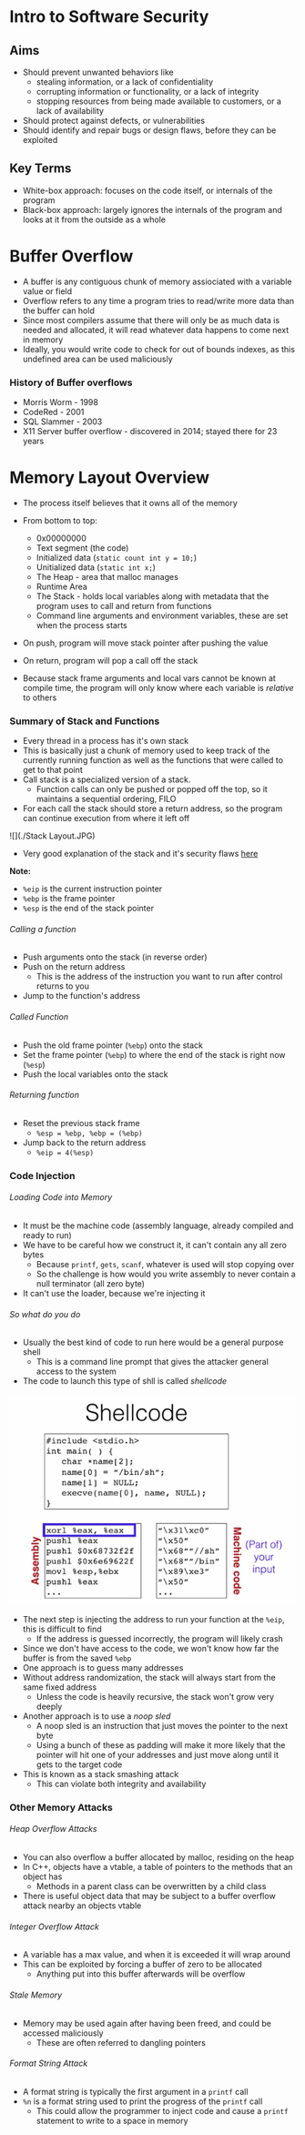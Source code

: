 # Intro to Software Security

## Aims
- Should prevent unwanted behaviors like
  - stealing information, or a lack of confidentiality
  - corrupting information or functionality, or a lack of integrity
  - stopping resources from being made available to customers, or a lack of availability
- Should protect against defects, or vulnerabilities
- Should identify and repair bugs or design flaws, before they can be exploited

## Key Terms
- White-box approach: focuses on the code itself, or internals of the program
- Black-box approach: largely ignores the internals of the program and looks at it from the outside as a whole  

# Buffer Overflow
- A buffer is any contiguous chunk of memory assiociated with a variable value or field
- Overflow refers to any time a program tries to read/write more data than the buffer can hold
- Since most compilers assume that there will only be as much data is needed and allocated, it will read whatever data happens to come next in memory
- Ideally, you would write code to check for out of bounds indexes, as this undefined area can be used maliciously

### History of Buffer overflows

- Morris Worm - 1998
- CodeRed - 2001
- SQL Slammer - 2003
- X11 Server buffer overflow - discovered in 2014; stayed there for 23 years

# Memory Layout Overview
- The process itself believes that it owns all of the memory

- From bottom to top:
  - 0x00000000
  - Text segment (the code)
  - Initialized data (`static count int y = 10;`)
  - Unitialized data (`static int x;`)
  - The Heap - area that malloc manages
  - Runtime Area
  - The Stack - holds local variables along with metadata that the program uses to call and return from functions
  - Command line arguments and environment variables, these are set when the process starts

- On push, program will move stack pointer after pushing the value
- On return, program will pop a call off the stack
- Because stack frame arguments and local vars cannot be known at compile time, the program will only know where each variable is *relative* to others

### Summary of Stack and Functions
- Every thread in a process has it's own stack
- This is basically just a chunk of memory used to keep track of the currently running function as well as the functions that were called to get to that point
- Call stack is a specialized version of a stack.
  - Function calls can only be pushed or popped off the top, so it maintains a sequential ordering, FILO
- For each call the stack should store a return address, so the program can continue execution from where it left off

![](./Stack Layout.JPG)

- Very good explanation of the stack and it's security flaws [here](http://arstechnica.com/security/2015/08/how-security-flaws-work-the-buffer-overflow/)

**Note:** 
- `%eip` is the current instruction pointer 
- `%ebp` is the frame pointer
- `%esp` is the end of the stack pointer

###### Calling a function
- Push arguments onto the stack (in reverse order)
- Push on the return address
  - This is the address of the instruction you want to run after control returns to you
- Jump to the function's address    

###### Called Function
- Push the old frame pointer (`%ebp`) onto the stack
- Set the frame pointer (`%ebp`) to where the end of the stack is right now (`%esp`)
- Push the local variables onto the stack

###### Returning function
- Reset the previous stack frame
  - `%esp = %ebp, %ebp = (%ebp)`
- Jump back to the return address
  - `%eip = 4(%esp)`



### Code Injection

###### Loading Code into Memory
- It must be the machine code (assembly language, already compiled and ready to run)
- We have to be careful how we construct it, it can't contain any all zero bytes
  - Because `printf`, `gets`, `scanf`, whatever is used will stop copying over
  - So the challenge is how would you write assembly to never contain a null terminator (all zero byte)
- It can't use the loader, because we're injecting it

###### So what do you do
- Usually the best kind of code to run here would be a general purpose shell
  - This is a command line prompt that gives the attacker general access to the system
- The code to launch this type of shll is called *shellcode*

![shell-screen](./shell_to_assembly.png)

- The next step is injecting the address to run your function at the `%eip`, this is difficult to find
  - If the address is guessed incorrectly, the program will likely crash
- Since we don't have access to the code, we won't know how far the buffer is from the saved `%ebp`
- One approach is to guess many addresses
- Without address randomization, the stack will always start from the same fixed address
  - Unless the code is heavily recursive, the stack won't grow very deeply
- Another approach is to use a *noop sled*
  - A noop sled is an instruction that just moves the pointer to the next byte
  - Using a bunch of these as padding will make it more likely that the pointer will hit one of your addresses and just move along until it gets to the target code
- This is known as a stack smashing attack
  - This can violate both integrity and availability

### Other Memory Attacks
###### Heap Overflow Attacks
- You can also overflow a buffer allocated by malloc, residing on the heap
- In C++, objects have a vtable, a table of pointers to the methods that an object has
  - Methods in a parent class can be overwritten by a child class
- There is useful object data that may be subject to a buffer overflow attack nearby an objects vtable

###### Integer Overflow Attack
- A variable has a max value, and when it is exceeded it will wrap around
- This can be exploited by forcing a buffer of zero to be allocated
  - Anything put into this buffer afterwards will be overflow

###### Stale Memory
- Memory may be used again after having been freed, and could be accessed maliciously
  - These are often referred to dangling pointers

###### Format String Attack
- A format string is typically the first argument in a  `printf` call
- `%n` is a format string used to print the progress of the `printf` call
  - This could allow the programmer to inject code and cause a `printf` statement to write to a space in memory

